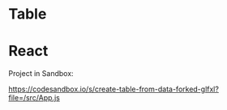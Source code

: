 # Table
# React

Project in Sandbox:

https://codesandbox.io/s/create-table-from-data-forked-glfxl?file=/src/App.js
